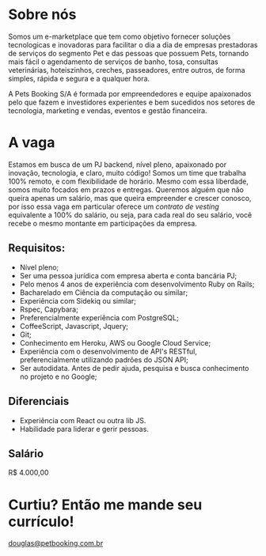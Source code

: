 # Sobre nós
Somos um e-marketplace que tem como objetivo fornecer soluções tecnologicas e inovadoras para facilitar o dia a dia de empresas prestadoras de serviços do segmento Pet e das pessoas que possuem Pets, tornando mais fácil o agendamento de serviços de banho, tosa, consultas veterinárias, hoteiszinhos, creches, passeadores, entre outros, de forma simples, rápida e segura e a qualquer hora. 

A Pets Booking S/A é formada por empreendedores e equipe apaixonados pelo que fazem e investidores experientes e bem sucedidos nos setores de tecnologia, marketing e vendas, eventos e gestão financeira.


# A vaga
Estamos em busca de um PJ backend, nível pleno, apaixonado por inovação, tecnologia, e claro, muito código!
Somos um time que trabalha 100% remoto, e com flexibilidade de horário. Mesmo com essa liberdade, somos muito focados em prazos e entregas. Queremos alguém que não queira apenas um salário, mas que queira empreender e crescer conosco, por isso essa vaga em particular oferece um *contrato de vesting* equivalente a 100% do salário, ou seja, para cada real do seu salário, você recebe o mesmo montante em participações da empresa.

## Requisitos:
* Nível pleno;
* Ser uma pessoa jurídica com empresa aberta e conta bancária PJ;
* Pelo menos 4 anos de experiência com desenvolvimento Ruby on Rails;
* Bacharelado em Ciência da computação ou similar;
* Experiência com Sidekiq ou similar;
* Rspec, Capybara;
* Preferencialmente experiência com PostgreSQL;
* CoffeeScript, Javascript, Jquery;
* Git;
* Conhecimento em Heroku, AWS ou Google Cloud Service;
* Experiência com o desenvolvimento de API's RESTful, preferencialmente utilizando padrões do JSON API;
* Ser autodidata. Antes de pedir ajuda, pesquisa e busca conhecimento no projeto e no Google;

## Diferenciais
* Experiência com React ou outra lib JS.
* Habilidade para liderar e gerir pessoas.

## Salário
R$ 4.000,00

# Curtiu? Então me mande seu currículo!
douglas@petbooking.com.br
